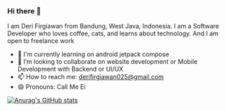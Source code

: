 ### Hi there 👋

I am Deri Firgiawan from Bandung, West Java, Indonesia. 
I am a Software Developer who loves coffee, cats, and learns about technology. And I am open to freelance work

- 🔭 I'm currently learning on android jetpack compose
- 👯 I’m looking to collaborate on website development or Mobile Development with Backend or UI/UX
- 📫 How to reach me: [derifirgiawan025@gmail.com](mailto:derifirgiawan025@gmail.com)
- 😄 Pronouns: Call Me Ei

[![Anurag's GitHub stats](https://github-readme-stats.vercel.app/api?username=DeriFirgiawan&&show_icons=true&title=_color=ffffff&icon_color=bb2acf&text_color=daf7dc&bg_color=151515)](https://github.com/DeriFirgiawan/github-readme-stats)
